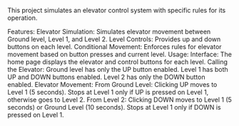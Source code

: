 This project simulates an elevator control system with specific rules for its operation.

Features:
Elevator Simulation: Simulates elevator movement between Ground level, Level 1, and Level 2.
Level Controls: Provides up and down buttons on each level.
Conditional Movement: Enforces rules for elevator movement based on button presses and current level.
Usage:
Interface: The home page displays the elevator and control buttons for each level.
Calling the Elevator: Ground level has only the UP button enabled. Level 1 has both UP and DOWN buttons enabled. Level 2 has only the DOWN button enabled.
Elevator Movement:
From Ground Level:
Clicking UP moves to Level 1 (5 seconds).
Stops at Level 1 only if UP is pressed on Level 1, otherwise goes to Level 2.
From Level 2:
Clicking DOWN moves to Level 1 (5 seconds) or Ground Level (10 seconds).
Stops at Level 1 only if DOWN is pressed on Level 1.

